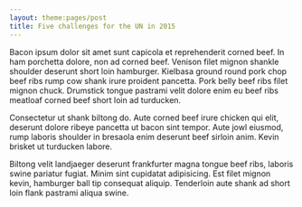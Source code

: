```yaml
---
layout: theme:pages/post
title: Five challenges for the UN in 2015
---
```


Bacon ipsum dolor sit amet sunt capicola et reprehenderit corned beef. In ham porchetta dolore, non ad corned beef. Venison filet mignon shankle shoulder deserunt short loin hamburger. Kielbasa ground round pork chop beef ribs rump cow shank irure proident pancetta. Pork belly beef ribs filet mignon chuck. Drumstick tongue pastrami velit dolore enim eu beef ribs meatloaf corned beef short loin ad turducken.


Consectetur ut shank biltong do. Aute corned beef irure chicken qui elit, deserunt dolore ribeye pancetta ut bacon sint tempor. Aute jowl eiusmod, rump laboris shoulder in bresaola enim deserunt beef sirloin anim. Kevin brisket ut turducken labore.

Biltong velit landjaeger deserunt frankfurter magna tongue beef ribs, laboris swine pariatur fugiat. Minim sint cupidatat adipisicing. Est filet mignon kevin, hamburger ball tip consequat aliquip. Tenderloin aute shank ad short loin flank pastrami aliqua swine.
